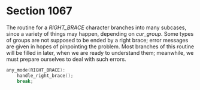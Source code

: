 # Section 1067

The routine for a *RIGHT_BRACE* character branches into many subcases, since a variety of things may happen, depending on *cur_group*.
Some types of groups are not supposed to be ended by a right brace; error messages are given in hopes of pinpointing the problem.
Most branches of this routine will be filled in later, when we are ready to understand them; meanwhile, we must prepare ourselves to deal with such errors.

```c << Cases of |main_control| that build boxes and lists >>+=
any_mode(RIGHT_BRACE):
    handle_right_brace();
    break;
```
